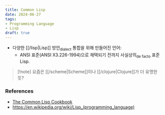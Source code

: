 ```yaml
---
title: Common Lisp
date: 2024-06-27
tags:
- Programming Language
- Lisp
draft: true
---
```



- 다양한 [[/lisp|Lisp]] 방언<sub>dialect</sub> 통합을 위해 만들어진 언어:
    - ANSI 표준(ANSI X3.226-1994)으로 채택되기 전까지 사실상의<sub>de facto</sub> 표준 Lisp.

> [!note] 요즘은 [[/scheme|Scheme]]이나 [[/clojure|Clojure]]가 더 유명한듯?


### References
- [The Common Lisp Cookbook](https://lispcookbook.github.io/cl-cookbook/)
- https://en.wikipedia.org/wiki/Lisp_(programming_language)
